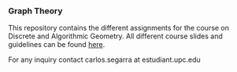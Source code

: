 ### Graph Theory

This repository contains the different assignments for the course on Discrete and Algorithmic Geometry.
All different course slides and guidelines can be found [here](https://dccg.upc.edu/people/vera/teaching/courses/discrete-and-algorithmic-geometry/).

For any inquiry contact carlos.segarra at estudiant.upc.edu
